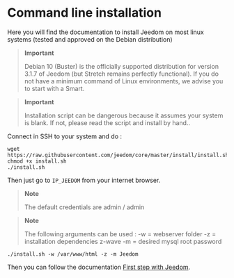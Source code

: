 # Command line installation

Here you will find the documentation to install Jeedom on most linux systems (tested and approved on the Debian distribution)

> **Important**
>
> Debian 10 (Buster) is the officially supported distribution for version 3.1.7 of Jeedom (but Stretch remains perfectly functional). If you do not have a minimum command of Linux environments, we advise you to start with a Smart.

> **Important**
>
> Installation script can be dangerous because it assumes your system is blank. If not, please read the script and install by hand..

Connect in SSH to your system and do :

````
wget https://raw.githubusercontent.com/jeedom/core/master/install/install.sh
chmod +x install.sh
./install.sh
````

Then just go to ``IP_JEEDOM`` from your internet browser.

> **Note**
>
> The default credentials are admin / admin

> **Note**
>
> The following arguments can be used : -w = webserver folder -z = installation dependencies z-wave -m = desired mysql root password

````
./install.sh -w /var/www/html -z -m Jeedom
````

Then you can follow the documentation [First step with Jeedom](https://doc.jeedom.com/en_US/premiers-pas/index).
